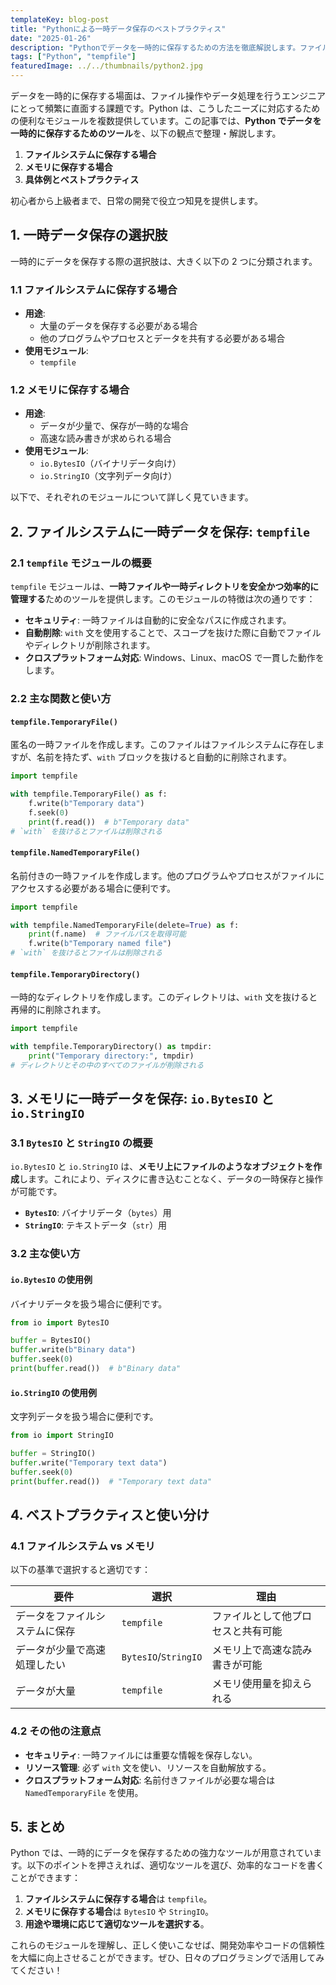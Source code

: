 ```yaml
---
templateKey: blog-post
title: "Pythonによる一時データ保存のベストプラクティス"
date: "2025-01-26"
description: "Pythonでデータを一時的に保存するための方法を徹底解説します。ファイルシステムとメモリの違い、それぞれのツールの使い分けを具体例とともに紹介します。"
tags: ["Python", "tempfile"]
featuredImage: ../../thumbnails/python2.jpg
---
```


データを一時的に保存する場面は、ファイル操作やデータ処理を行うエンジニアにとって頻繁に直面する課題です。Python は、こうしたニーズに対応するための便利なモジュールを複数提供しています。この記事では、**Python でデータを一時的に保存するためのツール**を、以下の観点で整理・解説します。

1. **ファイルシステムに保存する場合**
2. **メモリに保存する場合**
3. **具体例とベストプラクティス**

初心者から上級者まで、日常の開発で役立つ知見を提供します。

## 1. 一時データ保存の選択肢

一時的にデータを保存する際の選択肢は、大きく以下の 2 つに分類されます。

### **1.1 ファイルシステムに保存する場合**

- **用途**:
  - 大量のデータを保存する必要がある場合
  - 他のプログラムやプロセスとデータを共有する必要がある場合
- **使用モジュール**:
  - `tempfile`

### **1.2 メモリに保存する場合**

- **用途**:
  - データが少量で、保存が一時的な場合
  - 高速な読み書きが求められる場合
- **使用モジュール**:
  - `io.BytesIO`（バイナリデータ向け）
  - `io.StringIO`（文字列データ向け）

以下で、それぞれのモジュールについて詳しく見ていきます。

## 2. ファイルシステムに一時データを保存: `tempfile`

### **2.1 `tempfile` モジュールの概要**

`tempfile` モジュールは、**一時ファイルや一時ディレクトリを安全かつ効率的に管理する**ためのツールを提供します。このモジュールの特徴は次の通りです：

- **セキュリティ**: 一時ファイルは自動的に安全なパスに作成されます。
- **自動削除**: `with` 文を使用することで、スコープを抜けた際に自動でファイルやディレクトリが削除されます。
- **クロスプラットフォーム対応**: Windows、Linux、macOS で一貫した動作をします。

### **2.2 主な関数と使い方**

#### **`tempfile.TemporaryFile()`**

匿名の一時ファイルを作成します。このファイルはファイルシステムに存在しますが、名前を持たず、`with` ブロックを抜けると自動的に削除されます。

```python
import tempfile

with tempfile.TemporaryFile() as f:
    f.write(b"Temporary data")
    f.seek(0)
    print(f.read())  # b"Temporary data"
# `with` を抜けるとファイルは削除される
```

#### **`tempfile.NamedTemporaryFile()`**

名前付きの一時ファイルを作成します。他のプログラムやプロセスがファイルにアクセスする必要がある場合に便利です。

```python
import tempfile

with tempfile.NamedTemporaryFile(delete=True) as f:
    print(f.name)  # ファイルパスを取得可能
    f.write(b"Temporary named file")
# `with` を抜けるとファイルは削除される
```

#### **`tempfile.TemporaryDirectory()`**

一時的なディレクトリを作成します。このディレクトリは、`with` 文を抜けると再帰的に削除されます。

```python
import tempfile

with tempfile.TemporaryDirectory() as tmpdir:
    print("Temporary directory:", tmpdir)
# ディレクトリとその中のすべてのファイルが削除される
```

## 3. メモリに一時データを保存: `io.BytesIO` と `io.StringIO`

### **3.1 `BytesIO` と `StringIO` の概要**

`io.BytesIO` と `io.StringIO` は、**メモリ上にファイルのようなオブジェクトを作成**します。これにより、ディスクに書き込むことなく、データの一時保存と操作が可能です。

- **`BytesIO`**: バイナリデータ（`bytes`）用
- **`StringIO`**: テキストデータ（`str`）用

### **3.2 主な使い方**

#### **`io.BytesIO` の使用例**

バイナリデータを扱う場合に便利です。

```python
from io import BytesIO

buffer = BytesIO()
buffer.write(b"Binary data")
buffer.seek(0)
print(buffer.read())  # b"Binary data"
```

#### **`io.StringIO` の使用例**

文字列データを扱う場合に便利です。

```python
from io import StringIO

buffer = StringIO()
buffer.write("Temporary text data")
buffer.seek(0)
print(buffer.read())  # "Temporary text data"
```

## 4. ベストプラクティスと使い分け

### **4.1 ファイルシステム vs メモリ**

以下の基準で選択すると適切です：

| 要件                           | 選択                 | 理由                               |
| ------------------------------ | -------------------- | ---------------------------------- |
| データをファイルシステムに保存 | `tempfile`           | ファイルとして他プロセスと共有可能 |
| データが少量で高速処理したい   | `BytesIO`/`StringIO` | メモリ上で高速な読み書きが可能     |
| データが大量                   | `tempfile`           | メモリ使用量を抑えられる           |

### **4.2 その他の注意点**

- **セキュリティ**: 一時ファイルには重要な情報を保存しない。
- **リソース管理**: 必ず `with` 文を使い、リソースを自動解放する。
- **クロスプラットフォーム対応**: 名前付きファイルが必要な場合は `NamedTemporaryFile` を使用。

## 5. まとめ

Python では、一時的にデータを保存するための強力なツールが用意されています。以下のポイントを押さえれば、適切なツールを選び、効率的なコードを書くことができます：

1. **ファイルシステムに保存する場合**は `tempfile`。
2. **メモリに保存する場合**は `BytesIO` や `StringIO`。
3. **用途や環境に応じて適切なツールを選択する**。

これらのモジュールを理解し、正しく使いこなせば、開発効率やコードの信頼性を大幅に向上させることができます。ぜひ、日々のプログラミングで活用してみてください！
